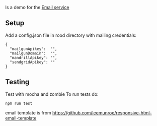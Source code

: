 Is a demo for the [Email service](http://github.com/nnmer/email-service)

Setup
-----

Add a config.json file in rood directory with mailing credentials:

```
{
  "mailgunApikey":  "",
  "mailgunDomain":  "",
  "mandrillApikey": "",
  "sendgridApikey": ""
}
```

Testing
-------

Test with mocha and zombie
To run tests do:
```
npm run test
```


email template is from https://github.com/leemunroe/responsive-html-email-template
